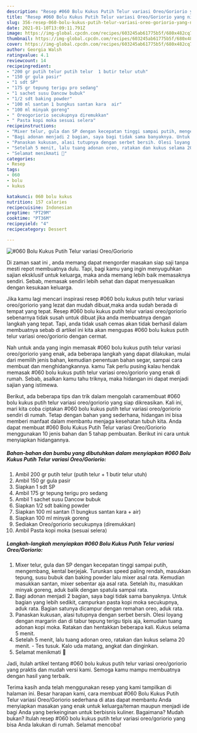 ```yaml
---
description: "Resep #060 Bolu Kukus Putih Telur variasi Oreo/Goriorio yang nikmat dan Mudah Dibuat"
title: "Resep #060 Bolu Kukus Putih Telur variasi Oreo/Goriorio yang nikmat dan Mudah Dibuat"
slug: 356-resep-060-bolu-kukus-putih-telur-variasi-oreo-goriorio-yang-nikmat-dan-mudah-dibuat
date: 2021-01-10T13:09:11.791Z
image: https://img-global.cpcdn.com/recipes/603245ab61775b5f/680x482cq70/060-bolu-kukus-putih-telur-variasi-oreogoriorio-foto-resep-utama.jpg
thumbnail: https://img-global.cpcdn.com/recipes/603245ab61775b5f/680x482cq70/060-bolu-kukus-putih-telur-variasi-oreogoriorio-foto-resep-utama.jpg
cover: https://img-global.cpcdn.com/recipes/603245ab61775b5f/680x482cq70/060-bolu-kukus-putih-telur-variasi-oreogoriorio-foto-resep-utama.jpg
author: Georgia Walsh
ratingvalue: 4.1
reviewcount: 14
recipeingredient:
- "200 gr putih telur putih telur  1 butir telur utuh"
- "150 gr gula pasir"
- "1 sdt SP"
- "175 gr tepung terigu pro sedang"
- "1 sachet susu Dancow bubuk"
- "1/2 sdt baking powder"
- "100 ml santan 1 bungkus santan kara  air"
- "100 ml minyak goreng"
- " Oreogoriorio secukupnya diremukkan"
- " Pasta kopi moka sesuai selera"
recipeinstructions:
- "Mixer telur, gula dan SP dengan kecepatan tinggi sampai putih, mengembang, kental berjejak. Turunkan speed paling rendah, masukkan tepung, susu bubuk dan baking powder lalu mixer asal rata. Kemudian masukkan santan, mixer sebentar aja asal rata. Setelah itu, masukkan minyak goreng, aduk balik dengan spatula sampai rata."
- "Bagi adonan menjadi 2 bagian, saya bagi tidak sama banyaknya. Untuk bagian yang lebih sedikit, campurkan pasta kopi moka secukupnya, aduk rata. Bagian satunya dicampur dengan remahan oreo, aduk rata."
- "Panaskan kukusan, alasi tutupnya dengan serbet bersih. Olesi loyang dengan margarin dan di tabur tepung terigu tipis aja, kemudian tuang adonan kopi moka. Ratakan dan hentakkan beberapa kali. Kukus selama 5 menit."
- "Setelah 5 menit, lalu tuang adonan oreo, ratakan dan kukus selama 20 menit. Tes tusuk. Kalo uda matang, angkat dan dinginkan."
- "Selamat menikmati 🤩"
categories:
- Resep
tags:
- 060
- bolu
- kukus

katakunci: 060 bolu kukus 
nutrition: 157 calories
recipecuisine: Indonesian
preptime: "PT29M"
cooktime: "PT36M"
recipeyield: "4"
recipecategory: Dessert

---
```



![#060 Bolu Kukus Putih Telur variasi Oreo/Goriorio](https://img-global.cpcdn.com/recipes/603245ab61775b5f/680x482cq70/060-bolu-kukus-putih-telur-variasi-oreogoriorio-foto-resep-utama.jpg)

Di zaman  saat ini , anda memang dapat mengorder masakan siap saji tanpa mesti repot membuatnya dulu. Tapi, bagi kamu yang ingin menyuguhkan sajian eksklusif untuk keluarga, maka anda memang lebih baik memasaknya sendiri. Sebab, memasak sendiri lebih sehat dan dapat menyesuaikan dengan kesukaan keluarga.

Jika kamu lagi mencari inspirasi resep #060 bolu kukus putih telur variasi oreo/goriorio yang lezat dan mudah dibuat,maka anda sudah berada di tempat yang tepat. Resep #060 bolu kukus putih telur variasi oreo/goriorio  sebenarnya tidak susah untuk dibuat jika anda membuatnya dengan langkah yang tepat. Tapi, anda tidak usah cemas akan tidak berhasil dalam membuatnya 
sebab di artikel ini kita akan mengupas #060 bolu kukus putih telur variasi oreo/goriorio dengan cermat.  



Nah untuk anda yang ingin memasak #060 bolu kukus putih telur variasi oreo/goriorio yang enak, ada beberapa langkah yang dapat dilakukan, mulai dari memilih jenis bahan, kemudian penentuan bahan segar, sampai cara membuat dan menghidangkannya. kamu Tak perlu pusing kalau hendak memasak #060 bolu kukus putih telur variasi oreo/goriorio yang enak di rumah. Sebab, asalkan kamu  tahu triknya, maka hidangan ini dapat menjadi sajian yang istimewa.

Berikut, ada beberapa tips dan trik dalam mengolah caramembuat #060 bolu kukus putih telur variasi oreo/goriorio yang siap dikreasikan. Kali ini, mari kita coba ciptakan #060 bolu kukus putih telur variasi oreo/goriorio sendiri di rumah. Tetap dengan bahan yang sederhana, hidangan ini bisa memberi manfaat dalam membantu menjaga kesehatan tubuh kita. Anda dapat membuat #060 Bolu Kukus Putih Telur variasi Oreo/Goriorio menggunakan 10 jenis bahan dan 5 tahap pembuatan. Berikut ini cara untuk menyiapkan hidangannya.

<!--inarticleads1-->

##### Bahan-bahan dan bumbu yang dibutuhkan dalam menyiapkan #060 Bolu Kukus Putih Telur variasi Oreo/Goriorio:

1. Ambil 200 gr putih telur (putih telur + 1 butir telur utuh)
1. Ambil 150 gr gula pasir
1. Siapkan 1 sdt SP
1. Ambil 175 gr tepung terigu pro sedang
1. Ambil 1 sachet susu Dancow bubuk
1. Siapkan 1/2 sdt baking powder
1. Siapkan 100 ml santan (1 bungkus santan kara + air)
1. Siapkan 100 ml minyak goreng
1. Sediakan  Oreo/goriorio secukupnya (diremukkan)
1. Ambil  Pasta kopi moka (sesuai selera)




<!--inarticleads2-->

##### Langkah-langkah menyiapkan #060 Bolu Kukus Putih Telur variasi Oreo/Goriorio:

1. Mixer telur, gula dan SP dengan kecepatan tinggi sampai putih, mengembang, kental berjejak. Turunkan speed paling rendah, masukkan tepung, susu bubuk dan baking powder lalu mixer asal rata. Kemudian masukkan santan, mixer sebentar aja asal rata. Setelah itu, masukkan minyak goreng, aduk balik dengan spatula sampai rata.
1. Bagi adonan menjadi 2 bagian, saya bagi tidak sama banyaknya. Untuk bagian yang lebih sedikit, campurkan pasta kopi moka secukupnya, aduk rata. Bagian satunya dicampur dengan remahan oreo, aduk rata.
1. Panaskan kukusan, alasi tutupnya dengan serbet bersih. Olesi loyang dengan margarin dan di tabur tepung terigu tipis aja, kemudian tuang adonan kopi moka. Ratakan dan hentakkan beberapa kali. Kukus selama 5 menit.
1. Setelah 5 menit, lalu tuang adonan oreo, ratakan dan kukus selama 20 menit. - Tes tusuk. Kalo uda matang, angkat dan dinginkan.
1. Selamat menikmati 🤩




Jadi, itulah artikel tentang  #060 bolu kukus putih telur variasi oreo/goriorio  yang praktis dan mudah versi kami. Semoga kamu mampu membuatnya dengan hasil yang terbaik. 

Terima kasih anda telah menggunakan resep yang kami tampilkan di halaman ini. Besar harapan kami, cara membuat  #060 Bolu Kukus Putih Telur variasi Oreo/Goriorio sederhana di atas dapat membantu Anda menyiapkan masakan yang enak untuk keluarga/teman maupun menjadi ide bagi Anda yang berkeinginan untuk berbisnis kuliner. Bagaimana? Mudah bukan? Itulah resep #060 bolu kukus putih telur variasi oreo/goriorio yang bisa Anda lakukan di rumah. Selamat mencoba!

